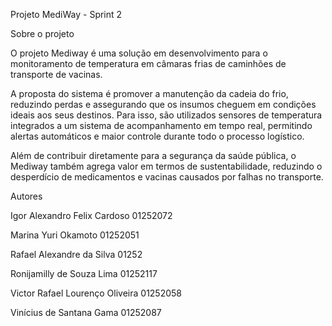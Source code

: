 Projeto MediWay - Sprint 2

Sobre o projeto

O projeto Mediway é uma solução em desenvolvimento para o monitoramento de temperatura em câmaras frias de caminhões de transporte de vacinas. 

A proposta do sistema é promover a manutenção da cadeia do frio, reduzindo perdas e assegurando que os insumos cheguem em condições ideais aos seus destinos. Para isso, são utilizados sensores de temperatura integrados a um sistema de acompanhamento em tempo real, permitindo alertas automáticos e maior controle durante todo o processo logístico.

Além de contribuir diretamente para a segurança da saúde pública, o Mediway também agrega valor em termos de sustentabilidade, reduzindo o desperdício de medicamentos e vacinas causados por falhas no transporte.

Autores

Igor Alexandro Felix Cardoso 01252072

Marina Yuri Okamoto 01252051

Rafael Alexandre da Silva 01252

Ronijamilly de Souza Lima 01252117

Victor Rafael Lourenço Oliveira 01252058

Vinícius de Santana Gama 01252087
